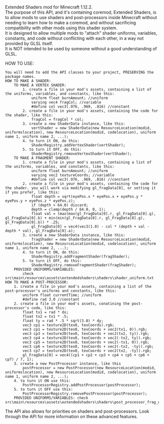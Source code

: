 Extended Shaders mod for Minecraft 1.12.2.	
The purpose of this API, and it's containing coremod, Extended Shaders, is to allow mods to use shaders and post-processors inside Minecraft without needing to learn how to make a coremod, and without sacrificing compatibility with other mods using this shader system.	
It is designed to allow multiple mods to "attach" shader uniforms, variables, constants, and code without conflicting with each other, in a way not provided by GLSL itself.	
It is NOT intended to be used by someone without a good understanding of GLSL.	
	
HOW TO USE:	
	
	You will need to add the API classes to your project, PRESERVING the package names.
	HOW TO MAKE A SHADER:
		TO MAKE A VERTEX SHADER:
			1. create a file in your mod's assets, containing a list of the uniforms, variables, and constants, like this:
				uniform float burnAmount; //uniform
				varying vec4 fragCol; //variable
				#define col vec3(.976, .969, .816) //constant
			2. create a file in your mod's assets, containing the code for the shader, like this:
				fragCol = fragCol * col;
			3. create a new ShaderData instance, like this:
				vertShader = new ShaderData(new ResourceLocation(modid, uniformslocation), new ResourceLocation(modid, codelocation), uniform name 1, uniform name 2, ...);
			4. to turn it ON, do this:
				ShaderRegistry.addVertexShader(vertShader);
			5. to turn it OFF, do this:
				ShaderRegistry.removeVertexShader(vertShader);
		TO MAKE A FRAGMENT SHADER:
			1. create a file in your mod's assets, containing a list of the uniforms, variables, and constants, like this:
				uniform float burnAmount; //uniform
				varying vec2 textureCoords; //variable
				#define col vec3(.976, .969, .816) //constant
			2. create a file in your mod's assets, containing the code for the shader. you will work via modifying gl_fragData[0], or setting it if you prefer, like this:
				float depth = sqrt(eyePos.x * eyePos.x + eyePos.y * eyePos.y + eyePos.z * eyePos.z);
				if (depth > 64.0) discard;
				depth = clamp(depth / 64.0, 0, 1);
				float val = (max(max(gl_FragData[0].r, gl_FragData[0].g), gl_FragData[0].b) + min(min(gl_FragData[0].r, gl_FragData[0].g), gl_FragData[0].b)) * .25;
				gl_FragData[0] = vec4(vec3(1.0) - col * (depth + val - depth * val), gl_FragData[0].a);
			3. create a new ShaderData instance, like this:
				fragShader = new ShaderData(new ResourceLocation(modid, uniformslocation), new ResourceLocation(modid, codelocation), uniform name 1, uniform name 2, ...);
			4. to turn it ON, do this:
				ShaderRegistry.addFragmentShader(fragShader);
			5. to turn it OFF, do this:
				ShaderRegistry.removeFragmentShader(fragShader);
		PROVIDED UNIFORMS/VARIABLES:
			check src\main\resources\assets\extendedshaders\shaders\shader_uniform.txt
	HOW TO MAKE A POST-PROCESSOR:
		1. create a file in your mod's assets, containing a list of the post-processor's uniforms and constants, like this:
			uniform float currentTime; //uniform
			#define rad 3.0 //constant
		2. create a file in your mod's assets, conatining the post-processor's code, like this:
			float tx1 = rad * dx;
			float tx2 = tx1 * .5;
			float ty = rad * .5 * sqrt(3.0) * dy;
			vec3 cp1 = texture2D(tex0, texCoords).rgb;
			vec3 cp1 = texture2D(tex0, texCoords + vec2(tx1, 0)).rgb;
			vec3 cp3 = texture2D(tex0, texCoords + vec2(tx2, ty)).rgb;
			vec3 cp4 = texture2D(tex0, texCoords + vec2(-tx2, ty)).rgb;
			vec3 cp5 = texture2D(tex0, texCoords + vec2(-tx1, 0)).rgb;
			vec3 cp6 = texture2D(tex0, texCoords + vec2(-tx2, -ty)).rgb;
			vec3 cp7 = texture2D(tex0, texCoords + vec2(tx2, -ty)).rgb;
			gl_FragData[0] = vec4((cp1 + cp2 + cp3 + cp4 + cp5 + cp6 + cp7) / 7, 1);
		3. create a new PostProcessor instance, like this
			postProcessor = new PostProcessor(new ResourceLocation(modid, uniformslocation), new ResourceLocation(modid, codelocation), uniform name 1, uniform name 2, ...);
		4. to turn it ON use this:
			PostProcessorRegistry.addPostProcessor(postProcessor);
		5. to turn it OFF use this:
			PostProcessorRegistry.removePostProcessor(postProcessor);
		PROVIDED UNIFORMS/VARIABLES: check src\main\resources\assets\extendedshaders\shaders\post_processor_frag_uniforms.txt
	
The API also allows for priorities on shaders and post-processors. Look through the API for more information on these advanced features.	
	